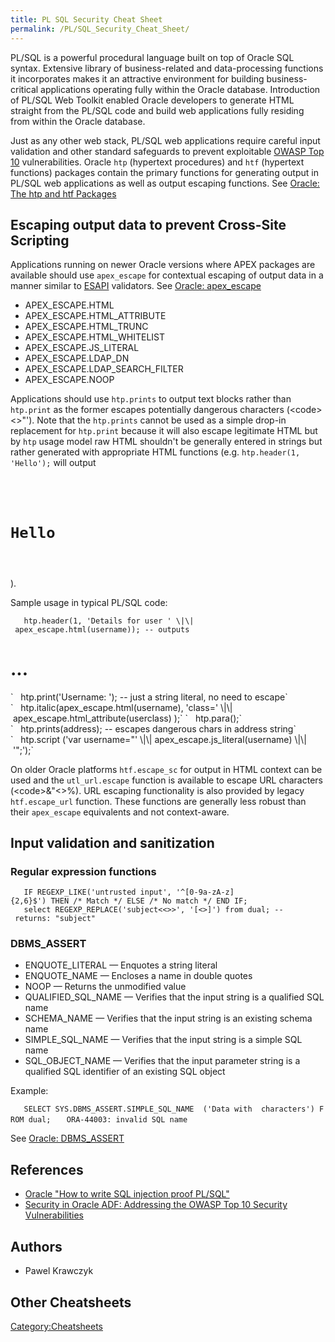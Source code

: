 ```yaml
---
title: PL SQL Security Cheat Sheet
permalink: /PL/SQL_Security_Cheat_Sheet/
---
```


PL/SQL is a powerful procedural language built on top of Oracle SQL syntax. Extensive library of business-related and data-processing functions it incorporates makes it an attractive environment for building business-critical applications operating fully within the Oracle database. Introduction of PL/SQL Web Toolkit enabled Oracle developers to generate HTML straight from the PL/SQL code and build web applications fully residing from within the Oracle database.

Just as any other web stack, PL/SQL web applications require careful input validation and other standard safeguards to prevent exploitable [OWASP Top 10](/OWASP_Top_10 "wikilink") vulnerabilities. Oracle `htp` (hypertext procedures) and `htf` (hypertext functions) packages contain the primary functions for generating output in PL/SQL web applications as well as output escaping functions. See [Oracle: The htp and htf Packages](https://docs.oracle.com/cd/B14099_19/web.1012/b15896/pshtp.htm)

Escaping output data to prevent Cross-Site Scripting
----------------------------------------------------

Applications running on newer Oracle versions where APEX packages are available should use `apex_escape` for contextual escaping of output data in a manner similar to [ESAPI](/ESAPI "wikilink") validators. See [Oracle: apex_escape](https://docs.oracle.com/database/121/AEAPI/apex_escape.htm)

-   APEX_ESCAPE.HTML
-   APEX_ESCAPE.HTML_ATTRIBUTE
-   APEX_ESCAPE.HTML_TRUNC
-   APEX_ESCAPE.HTML_WHITELIST
-   APEX_ESCAPE.JS_LITERAL
-   APEX_ESCAPE.LDAP_DN
-   APEX_ESCAPE.LDAP_SEARCH_FILTER
-   APEX_ESCAPE.NOOP

Applications should use `htp.prints` to output text blocks rather than `htp.print` as the former escapes potentially dangerous characters (&lt;code&gt;&lt;&gt;"'</code>). Note that the `htp.prints` cannot be used as a simple drop-in replacement for `htp.print` because it will also escape legitimate HTML but by `htp` usage model raw HTML shouldn't be generally entered in strings but rather generated with appropriate HTML functions (e.g. `htp.header(1,` `'Hello');` will output <code>

<H1>
Hello

</H1>
</code>).

Sample usage in typical PL/SQL code:

`   htp.header(1, 'Details for user ' \|\| apex_escape.html(username)); -- outputs `

<H1>
...

</H1>
`   htp.print('Username: '); -- just a string literal, no need to escape`
`   htp.italic(apex_escape.html(username), 'class=' \|\| apex_escape.html_attribute(userclass) );`
`   htp.para();`
`   htp.prints(address); -- escapes dangerous chars in address string`
`   htp.script ('var username="' \|\| apex_escape.js_literal(username) \|\| '";');`

On older Oracle platforms `htf.escape_sc` for output in HTML context can be used and the `utl_url.escape` function is available to escape URL characters (&lt;code&gt;&"&lt;&gt;%</code>). URL escaping functionality is also provided by legacy `htf.escape_url` function. These functions are generally less robust than their `apex_escape` equivalents and not context-aware.

Input validation and sanitization
---------------------------------

### Regular expression functions

`   IF REGEXP_LIKE('untrusted input', '^[0-9a-zA-z]{2,6}$') THEN /* Match */ ELSE /* No match */ END IF;`
`   select REGEXP_REPLACE('subject<<>>', '[<>]') from dual; -- returns: "subject"`

### DBMS_ASSERT

-   ENQUOTE_LITERAL — Enquotes a string literal
-   ENQUOTE_NAME — Encloses a name in double quotes
-   NOOP — Returns the unmodified value
-   QUALIFIED_SQL_NAME — Verifies that the input string is a qualified SQL name
-   SCHEMA_NAME — Verifies that the input string is an existing schema name
-   SIMPLE_SQL_NAME — Verifies that the input string is a simple SQL name
-   SQL_OBJECT_NAME — Verifies that the input parameter string is a qualified SQL identifier of an existing SQL object

Example:

`   SELECT SYS.DBMS_ASSERT.SIMPLE_SQL_NAME  ('Data with `<invalid>` characters') FROM dual;`
`   ORA-44003: invalid SQL name`

See [Oracle: DBMS_ASSERT](https://docs.oracle.com/database/121/ARPLS/d_assert.htm#ARPLS231)

References
----------

-   [Oracle "How to write SQL injection proof PL/SQL"](http://www.oracle.com/technetwork/database/features/plsql/overview/how-to-write-injection-proof-plsql-1-129572.pdf)
-   [Security in Oracle ADF: Addressing the OWASP Top 10 Security Vulnerabilities](http://www.oracle.com/technetwork/developer-tools/adf/adfowasptop10-final-2348304.pdf)

Authors
-------

-   Pawel Krawczyk

Other Cheatsheets
-----------------

[Category:Cheatsheets](/Category:Cheatsheets "wikilink")